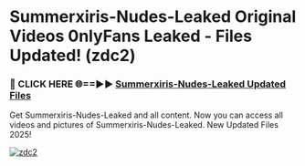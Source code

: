 # Summerxiris-Nudes-Leaked Original Videos 0nlyFans Leaked - Files Updated! (zdc2)

<h3>🔴 CLICK HERE 🌐==►► <a href="https://tinyurl.com/4mcuefdz" rel="nofollow">Summerxiris-Nudes-Leaked Updated Files</a></h3>

Get Summerxiris-Nudes-Leaked and all content. Now you can access all videos and pictures of Summerxiris-Nudes-Leaked. New Updated Files 2025!

[![zdc2](https://i.imgur.com/StAQSOY.gif)](https://tinyurl.com/4mcuefdz)
